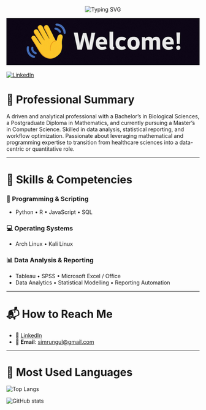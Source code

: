 <!-- 👋 Typing Animation -->
<p align="center">
  <img src="https://readme-typing-svg.herokuapp.com?font=Fira+Code&size=25&duration=4000&pause=1000&color=F77F00&width=600&lines=Welcome+to+my+GitHub!;My+name+is+Simrun;I'm+an+AI+%2F+Programming+Enthusiast;Lifelong+Learner+%26+Curious+Thinker" alt="Typing SVG">
</p>

<!-- 🧑‍💼 Left-Aligned Profile Image -->
<div align="left">
  <img src="https://github.com/simrungul/simrungul/blob/main/profile.jpg?raw=true" alt="Profile Picture" width="600">
</div>

[![LinkedIn](https://img.shields.io/badge/LinkedIn-0077B5?style=for-the-badge&logo=linkedin&logoColor=white)](https://www.linkedin.com/in/simrun-gul-b9902b123)


# 💼 Professional Summary

A driven and analytical professional with a Bachelor’s in Biological Sciences, a Postgraduate Diploma in Mathematics, and currently pursuing a Master’s in Computer Science. Skilled in data analysis, statistical reporting, and workflow optimization. Passionate about leveraging mathematical and programming expertise to transition from healthcare sciences into a data-centric or quantitative role.

---

# 🔧 Skills & Competencies

### 🧠 Programming & Scripting
- Python • R • JavaScript • SQL

### 💻 Operating Systems
- Arch Linux • Kali Linux

### 📊 Data Analysis & Reporting
- Tableau • SPSS • Microsoft Excel / Office
- Data Analytics • Statistical Modelling • Reporting Automation

---

# 📬 How to Reach Me

- 💼 [LinkedIn](https://www.linkedin.com/in/simrun-gul-b9902b123)
- 📧 **Email**: simrungul@gmail.com

---

# 🧠 Most Used Languages
![Top Langs](https://github-readme-stats.vercel.app/api/top-langs/?username=simrungul&layout=compact&langs_count=10&theme=radical)

![GitHub stats](https://github-readme-stats.vercel.app/api?username=simrungul&show_icons=true&theme=radical)
